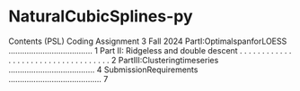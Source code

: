 # NaturalCubicSplines-py
Contents
(PSL) Coding Assignment 3
Fall 2024
PartI:OptimalspanforLOESS ..................................... 1 Part II: Ridgeless and double descent . . . . . . . . . . . . . . . . . . . . . . . . . . . . . . . . . . . 2 PartIII:Clusteringtimeseries ...................................... 4 SubmissionRequirements ......................................... 7
